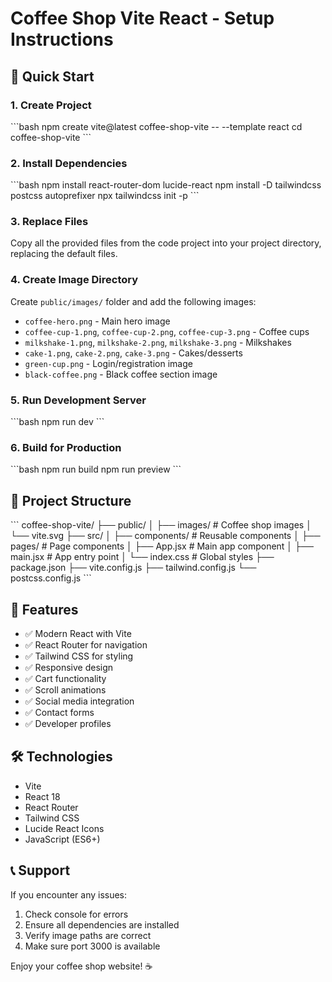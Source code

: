 # Coffee Shop Vite React - Setup Instructions

## 🚀 Quick Start

### 1. Create Project
\`\`\`bash
npm create vite@latest coffee-shop-vite -- --template react
cd coffee-shop-vite
\`\`\`

### 2. Install Dependencies
\`\`\`bash
npm install react-router-dom lucide-react
npm install -D tailwindcss postcss autoprefixer
npx tailwindcss init -p
\`\`\`

### 3. Replace Files
Copy all the provided files from the code project into your project directory, replacing the default files.

### 4. Create Image Directory
Create `public/images/` folder and add the following images:
- `coffee-hero.png` - Main hero image
- `coffee-cup-1.png`, `coffee-cup-2.png`, `coffee-cup-3.png` - Coffee cups
- `milkshake-1.png`, `milkshake-2.png`, `milkshake-3.png` - Milkshakes  
- `cake-1.png`, `cake-2.png`, `cake-3.png` - Cakes/desserts
- `green-cup.png` - Login/registration image
- `black-coffee.png` - Black coffee section image

### 5. Run Development Server
\`\`\`bash
npm run dev
\`\`\`

### 6. Build for Production
\`\`\`bash
npm run build
npm run preview
\`\`\`

## 📁 Project Structure
\`\`\`
coffee-shop-vite/
├── public/
│   ├── images/           # Coffee shop images
│   └── vite.svg
├── src/
│   ├── components/       # Reusable components
│   ├── pages/           # Page components
│   ├── App.jsx         # Main app component
│   ├── main.jsx        # App entry point
│   └── index.css       # Global styles
├── package.json
├── vite.config.js
├── tailwind.config.js
└── postcss.config.js
\`\`\`

## 🎯 Features
- ✅ Modern React with Vite
- ✅ React Router for navigation
- ✅ Tailwind CSS for styling
- ✅ Responsive design
- ✅ Cart functionality
- ✅ Scroll animations
- ✅ Social media integration
- ✅ Contact forms
- ✅ Developer profiles

## 🛠️ Technologies
- Vite
- React 18
- React Router
- Tailwind CSS
- Lucide React Icons
- JavaScript (ES6+)

## 📞 Support
If you encounter any issues:
1. Check console for errors
2. Ensure all dependencies are installed
3. Verify image paths are correct
4. Make sure port 3000 is available

Enjoy your coffee shop website! ☕
